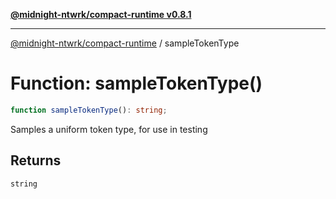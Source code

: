[**@midnight-ntwrk/compact-runtime v0.8.1**](../README.md)

***

[@midnight-ntwrk/compact-runtime](../globals.md) / sampleTokenType

# Function: sampleTokenType()

```ts
function sampleTokenType(): string;
```

Samples a uniform token type, for use in testing

## Returns

`string`

